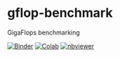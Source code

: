 # gflop-benchmark
GigaFlops benchmarking

[![Binder](https://mybinder.org/badge_logo.svg)](https://mybinder.org/v2/gh/LaGuer/gflop-benchmark/master)
[![Colab](https://colab.research.google.com/assets/colab-badge.svg)](https://colab.research.google.com/github/laguer/gflop-benchmark/blob/master/gflop-benchmark.ipynb)
[![nbviewer](https://img.shields.io/badge/view%20on-nbviewer-brightgreen.svg)](https://nbviewer.jupyter.org/github/LaGuer/gflop-benchmark/blob/master/gflop-benchmark.ipynb)
